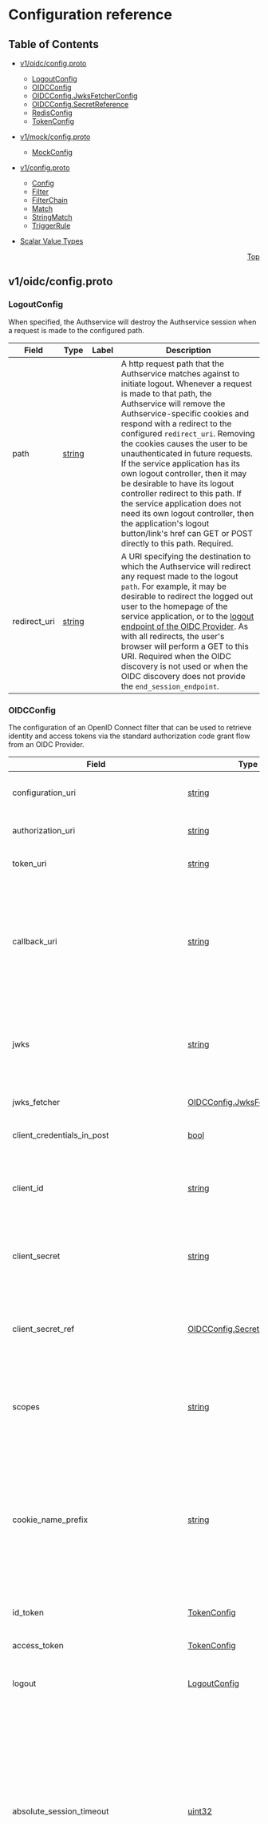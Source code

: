 # Configuration reference
<a name="top"></a>

## Table of Contents

- [v1/oidc/config.proto](#v1_oidc_config-proto)
    - [LogoutConfig](#authservice-config-v1-oidc-LogoutConfig)
    - [OIDCConfig](#authservice-config-v1-oidc-OIDCConfig)
    - [OIDCConfig.JwksFetcherConfig](#authservice-config-v1-oidc-OIDCConfig-JwksFetcherConfig)
    - [OIDCConfig.SecretReference](#authservice-config-v1-oidc-OIDCConfig-SecretReference)
    - [RedisConfig](#authservice-config-v1-oidc-RedisConfig)
    - [TokenConfig](#authservice-config-v1-oidc-TokenConfig)
  
- [v1/mock/config.proto](#v1_mock_config-proto)
    - [MockConfig](#authservice-config-v1-mock-MockConfig)
  
- [v1/config.proto](#v1_config-proto)
    - [Config](#authservice-config-v1-Config)
    - [Filter](#authservice-config-v1-Filter)
    - [FilterChain](#authservice-config-v1-FilterChain)
    - [Match](#authservice-config-v1-Match)
    - [StringMatch](#authservice-config-v1-StringMatch)
    - [TriggerRule](#authservice-config-v1-TriggerRule)
  
- [Scalar Value Types](#scalar-value-types)




<a name="v1_oidc_config-proto"></a>
<p align="right"><a href="#top">Top</a></p>

## v1/oidc/config.proto



<a name="authservice-config-v1-oidc-LogoutConfig"></a>

### LogoutConfig
When specified, the Authservice will destroy the Authservice session when a request is
made to the configured path.


| Field | Type | Label | Description |
| ----- | ---- | ----- | ----------- |
| path | [string](#string) |  | A http request path that the Authservice matches against to initiate logout. Whenever a request is made to that path, the Authservice will remove the Authservice-specific cookies and respond with a redirect to the configured `redirect_uri`. Removing the cookies causes the user to be unauthenticated in future requests. If the service application has its own logout controller, then it may be desirable to have its logout controller redirect to this path. If the service application does not need its own logout controller, then the application's logout button/link's href can GET or POST directly to this path. Required. |
| redirect_uri | [string](#string) |  | A URI specifying the destination to which the Authservice will redirect any request made to the logout `path`. For example, it may be desirable to redirect the logged out user to the homepage of the service application, or to the [logout endpoint of the OIDC Provider](https://openid.net/specs/openid-connect-session-1_0.html#RPLogout). As with all redirects, the user's browser will perform a GET to this URI. Required when the OIDC discovery is not used or when the OIDC discovery does not provide the `end_session_endpoint`. |






<a name="authservice-config-v1-oidc-OIDCConfig"></a>

### OIDCConfig
The configuration of an OpenID Connect filter that can be used to retrieve identity and access tokens
via the standard authorization code grant flow from an OIDC Provider.


| Field | Type | Label | Description |
| ----- | ---- | ----- | ----------- |
| configuration_uri | [string](#string) |  | The OIDC Provider's [issuer identifier](https://openid.net/specs/openid-connect-discovery-1_0.html#ProviderConfig). If this is set, the endpoints will be dynamically retrieved from the OIDC Provider's configuration endpoint. |
| authorization_uri | [string](#string) |  | The OIDC Provider's [authorization endpoint](https://openid.net/specs/openid-connect-core-1_0.html#AuthorizationEndpoint). Required if `configuration_uri` is not set. |
| token_uri | [string](#string) |  | The OIDC Provider's [token endpoint](https://openid.net/specs/openid-connect-core-1_0.html#TokenEndpoint). Required if `configuration_uri` is not set. |
| callback_uri | [string](#string) |  | This value will be used as the `redirect_uri` param of the authorization code grant [Authentication Request](https://openid.net/specs/openid-connect-core-1_0.html#AuthRequest). This URL must be one of the Redirection URI values for the Client pre-registered at the OIDC provider. Note: The Istio gateway's VirtualService must be prepared to ensure that this URL will get routed to the service so that the Authservice can intercept the request and handle it (see [example](https://github.com/istio-ecosystem/authservice/blob/master/bookinfo-example/config/bookinfo-gateway.yaml)). Required. |
| jwks | [string](#string) |  | The JSON JWKS response from the OIDC provider’s `jwks_uri` URI which can be found in the OIDC provider's [configuration response](https://openid.net/specs/openid-connect-discovery-1_0.html#ProviderConfigurationResponse). Note that this JSON value must be escaped when embedded in a json configmap (see [example](https://github.com/istio-ecosystem/authservice/blob/master/bookinfo-example/config/authservice-configmap-template.yaml)). Used during token verification. |
| jwks_fetcher | [OIDCConfig.JwksFetcherConfig](#authservice-config-v1-oidc-OIDCConfig-JwksFetcherConfig) |  | Configuration to allow JWKs to be retrieved and updated asynchronously at regular intervals. |
| client_credentials_in_post | [bool](#bool) |  | This section define swhether [Client Authentication](https://openid.net/specs/openid-connect-core-1_0.html#ClientAuthentication) is Basic (default) or method post. |
| client_id | [string](#string) |  | The OIDC client ID assigned to the filter to be used in the [Authentication Request](https://openid.net/specs/openid-connect-core-1_0.html#AuthRequest). Required. The client ID is used to authenticate to the Token endpoint using HTTP Basic Auth and it must not contain a colon (":") character. |
| client_secret | [string](#string) |  | The OIDC client secret assigned to the filter to be used in the [Authentication Request](https://openid.net/specs/openid-connect-core-1_0.html#AuthRequest). This field keeps the client secret in plain text. Recommend to use `client_secret_ref` instead when running in a Kubernetes cluster. |
| client_secret_ref | [OIDCConfig.SecretReference](#authservice-config-v1-oidc-OIDCConfig-SecretReference) |  | The Kubernetes secret that contains the OIDC client secret assigned to the filter to be used in the [Authentication Request](https://openid.net/specs/openid-connect-core-1_0.html#AuthRequest). This is an Opaque secret. The client secret should be stored in the key "client-secret". This filed is only valid when running in a Kubernetes cluster. |
| scopes | [string](#string) | repeated | Additional scopes passed to the OIDC Provider in the [Authentication Request](https://openid.net/specs/openid-connect-core-1_0.html#AuthRequest). The `openid` scope is always sent to the OIDC Provider, and does not need to be specified here. Required, but an empty array is allowed. |
| cookie_name_prefix | [string](#string) |  | A unique identifier of the Authservice's browser cookies. Can be any string. Needed when multiple services in the same domain are each protected by their own Authservice, in which case each service's Authservice should have a unique value to avoid cookie name conflicts. Also needed when an Authservice is configured with multiple `oidc` filters (across multiple `chains`), each sharing a Redis server for their session storage, to avoid having those `oidc` filters read/write the same sessions in Redis. Optional. |
| id_token | [TokenConfig](#authservice-config-v1-oidc-TokenConfig) |  | The configuration for adding ID Tokens as headers to requests forwarded to a service. Required. |
| access_token | [TokenConfig](#authservice-config-v1-oidc-TokenConfig) |  | The configuration for adding Access Tokens as headers to requests forwarded to a service. Optional. |
| logout | [LogoutConfig](#authservice-config-v1-oidc-LogoutConfig) |  | When specified, the Authservice will destroy the Authservice session when a request is made to the configured path. Optional. |
| absolute_session_timeout | [uint32](#uint32) |  | The Authservice associates obtained OIDC tokens with a session ID in a session store. It also stores some temporary information during the login process into the session store, which will be removed when the user finishes the login. This configuration option sets the number of seconds since a user's session with the Authservice has started until that session should expire. When configured to `0`, which is the default value, the session will never timeout based on the time that it was started, but can still timeout due to being idle. When both `absolute_session_timeout` and `idle_session_timeout` are zero, then sessions will never expire. These settings do not affect how quickly the OIDC tokens contained inside the user's session expire. Optional. |
| idle_session_timeout | [uint32](#uint32) |  | The Authservice associates obtained OIDC tokens with a session ID in a session store. It also stores some temporary information during the login process into the session store, which will be removed when the user finishes the login. This configuration option sets the number of seconds since the most recent incoming request from that user until the user's session with the Authservice should expire. When configured to `0`, which is the default value, session expiration will not consider idle time, but can still consider timeout based on maximum absolute time since added. When both `absolute_session_timeout` and `idle_session_timeout` are zero, then sessions will never expire. These settings do not affect how quickly the OIDC tokens contained inside the user's session expire. Optional. |
| trusted_certificate_authority | [string](#string) |  | String PEM-encoded certificate authority to trust when performing HTTPS calls to the OIDC Identity Provider. Optional. |
| trusted_certificate_authority_file | [string](#string) |  | The file path to the PEM-encoded certificate authority to trust when performing HTTPS calls to the OIDC Identity Provider. Optional. |
| trusted_certificate_authority_refresh_interval | [google.protobuf.Duration](#google-protobuf-Duration) |  | The duration between refreshes of the trusted certificate authority if `trusted_certificate_authority_file` is set. Unset or 0 (the default) disables the refresh, useful is no rotation is expected. Is a String that ends in `s` to indicate seconds and is preceded by the number of seconds, e.g. `120s` (represents 2 minutes). Optional. |
| proxy_uri | [string](#string) |  | The Authservice makes two kinds of direct network connections directly to the OIDC Provider. Both are POST requests to the configured `token_uri` of the OIDC Provider. The first is to exchange the authorization code for tokens, and the other is to use the refresh token to obtain new tokens. Configure the `proxy_uri` when both of these requests should be made through a web proxy. The format of `proxy_uri` is `http://proxyserver.example.com:8080`, where `:<port_number>` is optional. Userinfo (usernames and passwords) in the `proxy_uri` setting are not yet supported. The `proxy_uri` should always start with `http://`. The Authservice will upgrade the connection to the OIDC provider to HTTPS using an HTTP CONNECT request to the proxy server. The proxy server will see the hostname and port number of the OIDC provider in plain text in the CONNECT request, but all other communication will occur over an encrypted HTTPS connection negotiated directly between the Authservice and the OIDC provider. See also the related `trusted_certificate_authority` configuration option. Optional. |
| redis_session_store_config | [RedisConfig](#authservice-config-v1-oidc-RedisConfig) |  | When specified, the Authservice will use the configured Redis server to store session data. Optional. |
| skip_verify_peer_cert | [google.protobuf.Value](#google-protobuf-Value) |  | If set to true, the verification of the destination certificate will be skipped when making a request to the Token Endpoint. This option is useful when you want to use a self-signed certificate for testing purposes, but basically should not be set to true in any other cases. Optional. keep this field out from the trusted_ca_config one of for backward compatibility. |






<a name="authservice-config-v1-oidc-OIDCConfig-JwksFetcherConfig"></a>

### OIDCConfig.JwksFetcherConfig
This message defines a setting to allow asynchronous retrieval and update of the JWK for
JWT validation at regular intervals.


| Field | Type | Label | Description |
| ----- | ---- | ----- | ----------- |
| jwks_uri | [string](#string) |  | Request URI that has the JWKs. Required if `configuration_uri` is not set. |
| periodic_fetch_interval_sec | [uint32](#uint32) |  | Request interval to check whether new JWKs are available. If not specified, default to 1200 seconds, 20min. Optional. |
| skip_verify_peer_cert | [google.protobuf.Value](#google-protobuf-Value) |  | **Deprecated.** If set to true, the verification of the destination certificate will be skipped when making a request to the JWKs URI. This option is useful when you want to use a self-signed certificate for testing purposes, but basically should not be set to true in any other cases. Optional. Deprecated: Use the one from the OIDCConfig instead. |






<a name="authservice-config-v1-oidc-OIDCConfig-SecretReference"></a>

### OIDCConfig.SecretReference
This message defines a reference to a Kubernetes Secret resource.


| Field | Type | Label | Description |
| ----- | ---- | ----- | ----------- |
| namespace | [string](#string) |  | The namespace of the referenced Secret, if not set, default to "default" namespace. |
| name | [string](#string) |  | The name of the referenced Secret. |






<a name="authservice-config-v1-oidc-RedisConfig"></a>

### RedisConfig
When specified, the Authservice will use the configured Redis server to store session data


| Field | Type | Label | Description |
| ----- | ---- | ----- | ----------- |
| server_uri | [string](#string) |  | The Redis server uri, e.g. "tcp://127.0.0.1:6379" |






<a name="authservice-config-v1-oidc-TokenConfig"></a>

### TokenConfig
Defines how a token obtained through an OIDC flow is forwarded to services.


| Field | Type | Label | Description |
| ----- | ---- | ----- | ----------- |
| header | [string](#string) |  | The name of the header that Authservice adds to the request when forwarding to services. The value of this header will contain the `preamble` and the token. This value is case-insensitive, as http header names are case-insensitive. Note that this value must be `Authorization` for the [Istio Authentication Policy](https://istio.io/docs/tasks/security/authn-policy/) to inspect the token. Required. |
| preamble | [string](#string) |  | The authentication scheme of the token. For example, when the preamble is `Bearer` and `header` is `Authorization`, the following header will be added to the request to the service: `Authorization: Bearer ID_TOKEN_VALUE`. Note that this value must be `Bearer`, case-sensitive, when header is `Authorization`. Optional. |





 <!-- end messages -->

 <!-- end enums -->

 <!-- end HasExtensions -->

 <!-- end services -->



<a name="v1_mock_config-proto"></a>
<p align="right"><a href="#top">Top</a></p>

## v1/mock/config.proto



<a name="authservice-config-v1-mock-MockConfig"></a>

### MockConfig
Mock filter config. The only thing which can be defined is whether it
allows or rejects any request it matches.


| Field | Type | Label | Description |
| ----- | ---- | ----- | ----------- |
| allow | [bool](#bool) |  | Boolean specifying whether the filter should return OK for any request it matches. Defaults to false (not OK). |





 <!-- end messages -->

 <!-- end enums -->

 <!-- end HasExtensions -->

 <!-- end services -->



<a name="v1_config-proto"></a>
<p align="right"><a href="#top">Top</a></p>

## v1/config.proto



<a name="authservice-config-v1-Config"></a>

### Config
The top-level configuration object.
For a simple example, see the [sample JSON in the bookinfo configmap template](https://github.com/istio-ecosystem/authservice/blob/master/bookinfo-example/config/authservice-configmap-template-for-authn-and-authz.yaml).


| Field | Type | Label | Description |
| ----- | ---- | ----- | ----------- |
| chains | [FilterChain](#authservice-config-v1-FilterChain) | repeated | Each incoming http request is matched against the list of filters in the chain, in order, until a matching filter is found. The first matching filter is then applied to the request. After the first match is made, other filters in the chain are ignored. Order of chain declaration is therefore important. At least one `FilterChain` is required in this array. |
| listen_address | [string](#string) |  | The IP address for the Authservice to listen for incoming requests to process. Required. |
| listen_port | [int32](#int32) |  | The TCP port for the Authservice to listen for incoming requests to process. Required. |
| log_level | [string](#string) |  | The verbosity of logs generated by the Authservice. Must be one of `trace`, `debug`, `info', 'error' or 'critical'. Required. |
| threads | [uint32](#uint32) |  | The number of threads in the thread pool to use for processing. The main thread will be used for accepting connections, before sending them to the thread-pool for processing. The total number of running threads, including the main thread, will be N+1. Required. |
| trigger_rules | [TriggerRule](#authservice-config-v1-TriggerRule) | repeated | List of trigger rules to decide if the Authservice should be used to authenticate the request. The Authservice authentication happens if any one of the rules matched. If the list is not empty and none of the rules matched, the request will be allowed to proceed without Authservice authentication. The format and semantics of `trigger_rules` are the same as the `triggerRules` setting on the Istio Authentication Policy (see https://istio.io/docs/reference/config/security/istio.authentication.v1alpha1). CAUTION: Be sure that your configured `OIDCConfig.callback` and `OIDCConfig.logout` paths each satisfies at least one of the trigger rules, or else the Authservice will not be able to intercept requests made to those paths to perform the appropriate login/logout behavior. Optional. Leave this empty to always trigger authentication for all paths. |
| default_oidc_config | [oidc.OIDCConfig](#authservice-config-v1-oidc-OIDCConfig) |  | Global configuration of OIDC. This value will be applied to all filter definition when it defined as `oidc_override`. Optional. |
| allow_unmatched_requests | [bool](#bool) |  | If true will allow the the requests even no filter chain match is found. Default false. Optional. |
| health_listen_address | [string](#string) |  | The Authservice provides an HTTP server to check the health state. This configures the address for the health server to listen for. Optional. Defaults to the value of `listen_address`. |
| health_listen_port | [int32](#int32) |  | The TCP port for the health server to listen for. Optional. Defaults 10004. |
| health_listen_path | [string](#string) |  | The path for the health server to attend. Optional. Defaults to "/healthz". |






<a name="authservice-config-v1-Filter"></a>

### Filter
A filter configuration.


| Field | Type | Label | Description |
| ----- | ---- | ----- | ----------- |
| oidc | [oidc.OIDCConfig](#authservice-config-v1-oidc-OIDCConfig) |  | An OpenID Connect filter configuration. |
| oidc_override | [oidc.OIDCConfig](#authservice-config-v1-oidc-OIDCConfig) |  | This value will be used when `default_oidc_config` exists. It will override values of them. If that doesn't exist, this configuration will be rejected. |
| mock | [mock.MockConfig](#authservice-config-v1-mock-MockConfig) |  | Mock filter configuration for testing and letting AuthService run even if no OIDC providers are configured. |






<a name="authservice-config-v1-FilterChain"></a>

### FilterChain
A chain of one or more filters that will sequentially process an HTTP request.


| Field | Type | Label | Description |
| ----- | ---- | ----- | ----------- |
| name | [string](#string) |  | A user-defined identifier for the processing chain used in log messages. Required. |
| match | [Match](#authservice-config-v1-Match) |  | A rule to determine whether an HTTP request should be processed by the filter chain. If not defined, the filter chain will match every request. Optional. |
| filters | [Filter](#authservice-config-v1-Filter) | repeated | The configuration of one of more filters in the filter chain. When the filter chain matches an incoming request, then this list of filters will be applied to the request in the order that they are declared. All filters are evaluated until one of them returns a non-OK response. If all filters return OK, the envoy proxy is notified that the request may continue. The first filter that returns a non-OK response causes the request to be rejected with the filter's returned status and any remaining filters are skipped. At least one `Filter` is required in this array. |






<a name="authservice-config-v1-Match"></a>

### Match
Specifies how a request can be matched to a filter chain.


| Field | Type | Label | Description |
| ----- | ---- | ----- | ----------- |
| header | [string](#string) |  | The name of the http header used to match against. Required. |
| prefix | [string](#string) |  | The expected prefix. If the actual value of the header starts with this prefix, then it will be considered a match. |
| equality | [string](#string) |  | The expected value. If the actual value of the header exactly equals this value, then it will be considered a match. |






<a name="authservice-config-v1-StringMatch"></a>

### StringMatch
Describes how to match a given string. Match is case-sensitive.


| Field | Type | Label | Description |
| ----- | ---- | ----- | ----------- |
| exact | [string](#string) |  | exact string match. |
| prefix | [string](#string) |  | prefix-based match. |
| suffix | [string](#string) |  | suffix-based match. |
| regex | [string](#string) |  | ECMAscript style regex-based match as defined by [EDCA-262](http://en.cppreference.com/w/cpp/regex/ecmascript). Example: "^/pets/(.*?)?" |






<a name="authservice-config-v1-TriggerRule"></a>

### TriggerRule
Trigger rule to match against a request. The trigger rule is satisfied if
and only if both rules, excluded_paths and include_paths are satisfied.


| Field | Type | Label | Description |
| ----- | ---- | ----- | ----------- |
| excluded_paths | [StringMatch](#authservice-config-v1-StringMatch) | repeated | List of paths to be excluded from the request. The rule is satisfied if request path does not match to any of the path in this list. Optional. |
| included_paths | [StringMatch](#authservice-config-v1-StringMatch) | repeated | List of paths that the request must include. If the list is not empty, the rule is satisfied if request path matches at least one of the path in the list. If the list is empty, the rule is ignored, in other words the rule is always satisfied. Optional. |





 <!-- end messages -->

 <!-- end enums -->

 <!-- end HasExtensions -->

 <!-- end services -->



## Scalar Value Types

| Type | Notes |
| ----------- | ----- |
| <a name="double" /> double |  |
| <a name="float" /> float |  |
| <a name="int32" /> int32 | Uses variable-length encoding. Inefficient for encoding negative numbers – if your field is likely to have negative values, use sint32 instead. |
| <a name="int64" /> int64 | Uses variable-length encoding. Inefficient for encoding negative numbers – if your field is likely to have negative values, use sint64 instead. |
| <a name="uint32" /> uint32 | Uses variable-length encoding. |
| <a name="uint64" /> uint64 | Uses variable-length encoding. |
| <a name="sint32" /> sint32 | Uses variable-length encoding. Signed int value. These more efficiently encode negative numbers than regular int32s. |
| <a name="sint64" /> sint64 | Uses variable-length encoding. Signed int value. These more efficiently encode negative numbers than regular int64s. |
| <a name="fixed32" /> fixed32 | Always four bytes. More efficient than uint32 if values are often greater than 2^28. |
| <a name="fixed64" /> fixed64 | Always eight bytes. More efficient than uint64 if values are often greater than 2^56. |
| <a name="sfixed32" /> sfixed32 | Always four bytes. |
| <a name="sfixed64" /> sfixed64 | Always eight bytes. |
| <a name="bool" /> bool |  |
| <a name="string" /> string | A string must always contain UTF-8 encoded or 7-bit ASCII text. |
| <a name="bytes" /> bytes | May contain any arbitrary sequence of bytes. |


